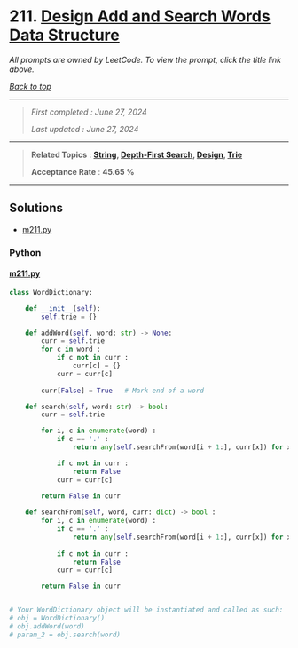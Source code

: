 # 211. [Design Add and Search Words Data Structure](<https://leetcode.com/problems/design-add-and-search-words-data-structure>)

*All prompts are owned by LeetCode. To view the prompt, click the title link above.*

*[Back to top](<../README.md>)*

------

> *First completed : June 27, 2024*
>
> *Last updated : June 27, 2024*

------

> **Related Topics** : **[String](<by_topic/String.md>), [Depth-First Search](<by_topic/Depth-First Search.md>), [Design](<by_topic/Design.md>), [Trie](<by_topic/Trie.md>)**
>
> **Acceptance Rate** : **45.65 %**

------

## Solutions

- [m211.py](<../my-submissions/m211.py>)
### Python
#### [m211.py](<../my-submissions/m211.py>)
```Python
class WordDictionary:

    def __init__(self):
        self.trie = {}

    def addWord(self, word: str) -> None:
        curr = self.trie
        for c in word :
            if c not in curr :
                curr[c] = {}
            curr = curr[c]
        
        curr[False] = True   # Mark end of a word

    def search(self, word: str) -> bool:
        curr = self.trie

        for i, c in enumerate(word) :
            if c == '.' :
                return any(self.searchFrom(word[i + 1:], curr[x]) for x in curr if x)

            if c not in curr :
                return False
            curr = curr[c]
        
        return False in curr

    def searchFrom(self, word, curr: dict) -> bool :
        for i, c in enumerate(word) :
            if c == '.' :
                return any(self.searchFrom(word[i + 1:], curr[x]) for x in curr if x)
            
            if c not in curr :
                return False
            curr = curr[c]

        return False in curr


# Your WordDictionary object will be instantiated and called as such:
# obj = WordDictionary()
# obj.addWord(word)
# param_2 = obj.search(word)
```

